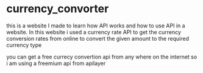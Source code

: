 # currency_convorter
this is a website I made to learn how API works and how to use API in a website. In this website i used a currency rate API to get the currency conversion rates from online to convert the given amount to the required currency type

you can get  a free currecy convertion api from any where on the internet so i am using a freemium api from apilayer 
